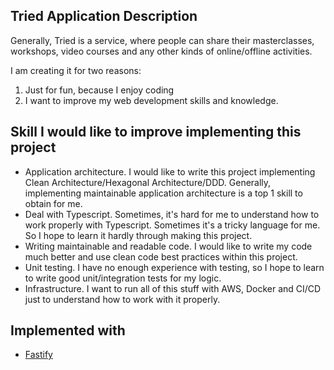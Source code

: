
## Tried Application Description
Generally, Tried is a service, where people can
share their masterclasses, workshops, video courses and any other
kinds of online/offline activities. 

I am creating it for two reasons:
 1. Just for fun, because I enjoy coding
 2. I want to improve my web development skills and knowledge.


## Skill I would like to improve implementing this project
* Application architecture. I would like to write this project
  implementing Clean Architecture/Hexagonal Architecture/DDD. 
  Generally, implementing maintainable application architecture 
  is a top 1 skill to obtain for me.
* Deal with Typescript. Sometimes, it's hard for me to
  understand how to work properly with Typescript. Sometimes it's a 
  tricky language for me. So I hope to learn it hardly through making
  this project.
* Writing maintainable and readable code. I would like to write my
  code much better and use clean code best practices within this project.
* Unit testing. I have no enough experience with testing, so I hope to
  learn to write good unit/integration tests for my logic. 
* Infrastructure. I want to run all of this stuff with AWS, Docker and
  CI/CD just to understand how to work with it properly. 

## Implemented with
* [Fastify](https://www.fastify.io/)
